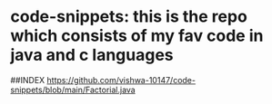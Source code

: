 # code-snippets: this is the repo which consists of my fav code in java and c languages
##INDEX
 https://github.com/vishwa-10147/code-snippets/blob/main/Factorial.java

